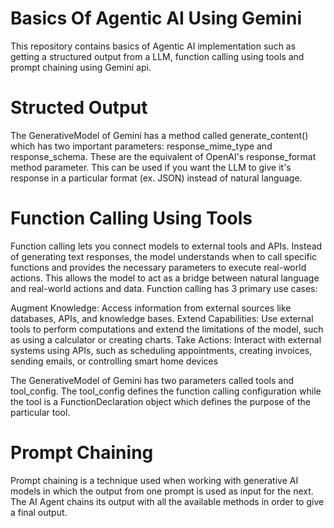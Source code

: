 # Basics Of Agentic AI Using Gemini
This repository contains basics of Agentic AI implementation such as getting a structured output from a LLM, function calling using tools and prompt chaining using Gemini api.

# Structed Output
The GenerativeModel of Gemini has a method called generate_content() which has two important parameters: response_mime_type and response_schema. These are the equivalent of OpenAI's response_format method parameter. This can be used if you want the LLM to give it's response in a particular format (ex. JSON) instead of natural language.

# Function Calling Using Tools
Function calling lets you connect models to external tools and APIs. Instead of generating text responses, the model understands when to call specific functions and provides the necessary parameters to execute real-world actions. This allows the model to act as a bridge between natural language and real-world actions and data. Function calling has 3 primary use cases:

Augment Knowledge: Access information from external sources like databases, APIs, and knowledge bases.
Extend Capabilities: Use external tools to perform computations and extend the limitations of the model, such as using a calculator or creating charts.
Take Actions: Interact with external systems using APIs, such as scheduling appointments, creating invoices, sending emails, or controlling smart home devices

The GenerativeModel of Gemini has two parameters called tools and tool_config. The tool_config defines the function calling configuration while the tool is a FunctionDeclaration object which defines the purpose of the particular tool.

# Prompt Chaining
Prompt chaining is a technique used when working with generative AI models in which the output from one prompt is used as input for the next. The AI Agent chains its output with all the available methods in order to give a final output.
